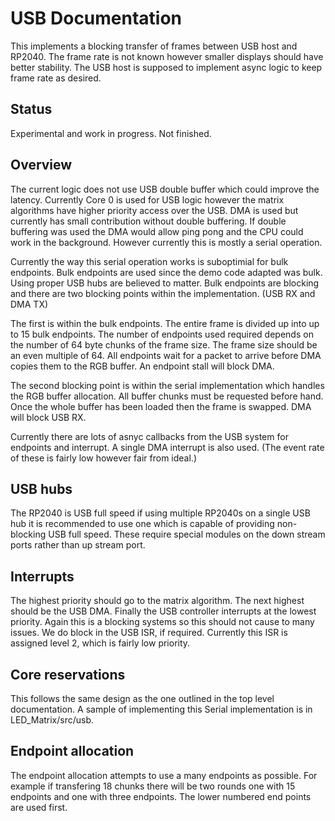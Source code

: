 # USB Documentation
This implements a blocking transfer of frames between USB host and RP2040. The frame rate is not known however smaller displays should have better stability. The USB host is supposed to implement async logic to keep frame rate as desired.

## Status
Experimental and work in progress. Not finished.

## Overview
The current logic does not use USB double buffer which could improve the latency. Currently Core 0 is used for USB logic however the matrix algorithms have higher priority access over the USB. DMA is used but currently has small contribution without double buffering. If double buffering was used the DMA would allow ping pong and the CPU could work in the background. However currently this is mostly a serial operation.

Currently the way this serial operation works is suboptimial for bulk endpoints. Bulk endpoints are used since the demo code adapted was bulk. Using proper USB hubs are believed to matter. Bulk endpoints are blocking and there are two blocking points within the implementation. (USB RX and DMA TX)

The first is within the bulk endpoints. The entire frame is divided up into up to 15 bulk endpoints. The number of endpoints used required depends on the number of 64 byte chunks of the frame size. The frame size should be an even multiple of 64. All endpoints wait for a packet to arrive before DMA copies them to the RGB buffer. An endpoint stall will block DMA.

The second blocking point is within the serial implementation which handles the RGB buffer allocation. All buffer chunks must be requested before hand. Once the whole buffer has been loaded then the frame is swapped. DMA will block USB RX.

Currently there are lots of asnyc callbacks from the USB system for endpoints and interrupt. A single DMA interrupt is also used. (The event rate of these is fairly low however fair from ideal.)

## USB hubs
The RP2040 is USB full speed if using multiple RP2040s on a single USB hub it is recommended to use one which is capable of providing non-blocking USB full speed. These require special modules on the down stream ports rather than up stream port.

## Interrupts
The highest priority should go to the matrix algorithm. The next highest should be the USB DMA. Finally the USB controller interrupts at the lowest priority. Again this is a blocking systems so this should not cause to many issues. We do block in the USB ISR, if required. Currently this ISR is assigned level 2, which is fairly low priority.

## Core reservations
This follows the same design as the one outlined in the top level documentation. A sample of implementing this Serial implementation is in LED_Matrix/src/usb.

## Endpoint allocation
The endpoint allocation attempts to use a many endpoints as possible. For example if transfering 18 chunks there will be two rounds one with 15 endpoints and one with three endpoints. The lower numbered end points are used first.
